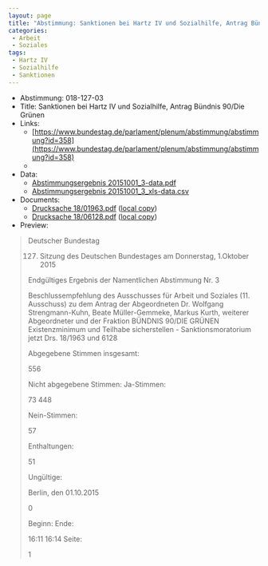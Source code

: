 ```yaml
---
layout: page
title: "Abstimmung: Sanktionen bei Hartz IV und Sozialhilfe, Antrag Bündnis 90/Die Grünen"
categories:
 - Arbeit
 - Soziales
tags:
 - Hartz IV
 - Sozialhilfe
 - Sanktionen
---
```


* Abstimmung: 018-127-03
* Title: Sanktionen bei Hartz IV und Sozialhilfe, Antrag Bündnis 90/Die Grünen
* Links: 
    * [https://www.bundestag.de/parlament/plenum/abstimmung/abstimmung?id=358](https://www.bundestag.de/parlament/plenum/abstimmung/abstimmung?id=358)
    * 
* Data: 
    * [Abstimmungsergebnis 20151001_3-data.pdf](/res/abstimmungsliste/20151001_3-data.pdf)
    * [Abstimmungsergebnis 20151001_3_xls-data.csv](/res/abstimmungsliste/analyses/20151001_3_xls-data.csv)
* Documents: 
    * [Drucksache 18/01963.pdf](http://dip21.bundestag.de/dip21/btd/18/019/1801963.pdf) ([local copy](/res/abstimmungsdaten/018-127-03/1801963.pdf))
    * [Drucksache 18/06128.pdf](http://dip21.bundestag.de/dip21/btd/18/061/1806128.pdf) ([local copy](/res/abstimmungsdaten/018-127-03/1806128.pdf))
* Preview: 
> Deutscher Bundestag
> 
> 127. Sitzung des Deutschen Bundestages
> am Donnerstag, 1.Oktober 2015
> 
> Endgültiges Ergebnis der Namentlichen Abstimmung Nr. 3
> 
> Beschlussempfehlung des Ausschusses für Arbeit und Soziales (11. Ausschuss)
> zu dem Antrag der Abgeordneten Dr. Wolfgang Strengmann-Kuhn, Beate Müller-Gemmeke,
> Markus Kurth, weiterer Abgeordneter und der Fraktion BÜNDNIS 90/DIE GRÜNEN
> Existenzminimum und Teilhabe sicherstellen - Sanktionsmoratorium jetzt
> Drs. 18/1963 und 6128
> 
> Abgegebene Stimmen insgesamt:
> 
> 556
> 
> Nicht abgegebene Stimmen:
> Ja-Stimmen:
> 
> 73
> 448
> 
> Nein-Stimmen:
> 
> 57
> 
> Enthaltungen:
> 
> 51
> 
> Ungültige:
> 
> Berlin, den 01.10.2015
> 
> 0
> 
> Beginn:
> Ende:
> 
> 16:11
> 16:14
> Seite:
> 
> 1
> 
> 
